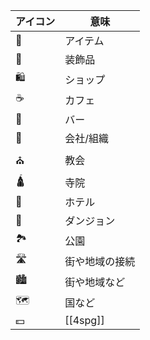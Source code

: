 | アイコン | 意味           |
| -------- | -------------- |
| 🧴       | アイテム       |
| 💍       | 装飾品         |
| 🛍️       | ショップ       |
| ☕       | カフェ         |
| 🍻       | バー           |
| 🏢       | 会社/組織      |
| ⛪       | 教会           |
| 🛕       | 寺院           |
| 🏨       | ホテル         |
| 🚪       | ダンジョン     |
| 🏞️       | 公園           | 
| 🛣️       | 街や地域の接続 |
| 🏙️️      | 街や地域など   |
| 🗺️       | 国など         |
| 💵       | [[4spg]]       |
